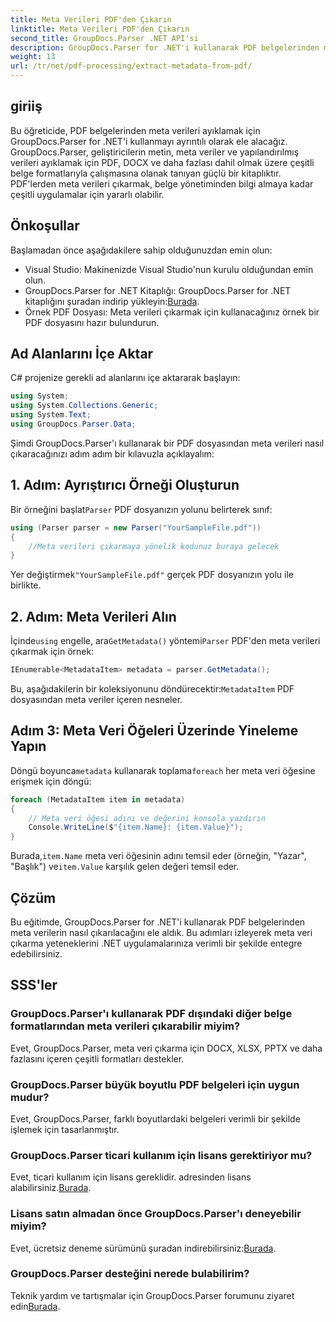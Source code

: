 ```yaml
---
title: Meta Verileri PDF'den Çıkarın
linktitle: Meta Verileri PDF'den Çıkarın
second_title: GroupDocs.Parser .NET API'si
description: GroupDocs.Parser for .NET'i kullanarak PDF belgelerinden meta verileri nasıl çıkaracağınızı öğrenin. Bu kapsamlı kılavuz, adım adım talimatları ve önkoşulları kapsar.
weight: 13
url: /tr/net/pdf-processing/extract-metadata-from-pdf/
---
```

## giriiş
Bu öğreticide, PDF belgelerinden meta verileri ayıklamak için GroupDocs.Parser for .NET'i kullanmayı ayrıntılı olarak ele alacağız. GroupDocs.Parser, geliştiricilerin metin, meta veriler ve yapılandırılmış verileri ayıklamak için PDF, DOCX ve daha fazlası dahil olmak üzere çeşitli belge formatlarıyla çalışmasına olanak tanıyan güçlü bir kitaplıktır. PDF'lerden meta verileri çıkarmak, belge yönetiminden bilgi almaya kadar çeşitli uygulamalar için yararlı olabilir.
## Önkoşullar
Başlamadan önce aşağıdakilere sahip olduğunuzdan emin olun:
- Visual Studio: Makinenizde Visual Studio'nun kurulu olduğundan emin olun.
-  GroupDocs.Parser for .NET Kitaplığı: GroupDocs.Parser for .NET kitaplığını şuradan indirip yükleyin:[Burada](https://releases.groupdocs.com/parser/net/).
- Örnek PDF Dosyası: Meta verileri çıkarmak için kullanacağınız örnek bir PDF dosyasını hazır bulundurun.

## Ad Alanlarını İçe Aktar
C# projenize gerekli ad alanlarını içe aktararak başlayın:
```csharp
using System;
using System.Collections.Generic;
using System.Text;
using GroupDocs.Parser.Data;
```

Şimdi GroupDocs.Parser'ı kullanarak bir PDF dosyasından meta verileri nasıl çıkaracağınızı adım adım bir kılavuzla açıklayalım:
## 1. Adım: Ayrıştırıcı Örneği Oluşturun
 Bir örneğini başlat`Parser` PDF dosyanızın yolunu belirterek sınıf:
```csharp
using (Parser parser = new Parser("YourSampleFile.pdf"))
{
    //Meta verileri çıkarmaya yönelik kodunuz buraya gelecek
}
```
 Yer değiştirmek`"YourSampleFile.pdf"` gerçek PDF dosyanızın yolu ile birlikte.
## 2. Adım: Meta Verileri Alın
 İçinde`using` engelle, ara`GetMetadata()` yöntemi`Parser` PDF'den meta verileri çıkarmak için örnek:
```csharp
IEnumerable<MetadataItem> metadata = parser.GetMetadata();
```
 Bu, aşağıdakilerin bir koleksiyonunu döndürecektir:`MetadataItem` PDF dosyasından meta veriler içeren nesneler.
## Adım 3: Meta Veri Öğeleri Üzerinde Yineleme Yapın
 Döngü boyunca`metadata` kullanarak toplama`foreach` her meta veri öğesine erişmek için döngü:
```csharp
foreach (MetadataItem item in metadata)
{
    // Meta veri öğesi adını ve değerini konsola yazdırın
    Console.WriteLine($"{item.Name}: {item.Value}");
}
```
 Burada,`item.Name` meta veri öğesinin adını temsil eder (örneğin, "Yazar", "Başlık") ve`item.Value` karşılık gelen değeri temsil eder.

## Çözüm
Bu eğitimde, GroupDocs.Parser for .NET'i kullanarak PDF belgelerinden meta verilerin nasıl çıkarılacağını ele aldık. Bu adımları izleyerek meta veri çıkarma yeteneklerini .NET uygulamalarınıza verimli bir şekilde entegre edebilirsiniz.

## SSS'ler
### GroupDocs.Parser'ı kullanarak PDF dışındaki diğer belge formatlarından meta verileri çıkarabilir miyim?
Evet, GroupDocs.Parser, meta veri çıkarma için DOCX, XLSX, PPTX ve daha fazlasını içeren çeşitli formatları destekler.
### GroupDocs.Parser büyük boyutlu PDF belgeleri için uygun mudur?
Evet, GroupDocs.Parser, farklı boyutlardaki belgeleri verimli bir şekilde işlemek için tasarlanmıştır.
### GroupDocs.Parser ticari kullanım için lisans gerektiriyor mu?
 Evet, ticari kullanım için lisans gereklidir. adresinden lisans alabilirsiniz.[Burada](https://purchase.groupdocs.com/buy).
### Lisans satın almadan önce GroupDocs.Parser'ı deneyebilir miyim?
 Evet, ücretsiz deneme sürümünü şuradan indirebilirsiniz:[Burada](https://releases.groupdocs.com/).
### GroupDocs.Parser desteğini nerede bulabilirim?
 Teknik yardım ve tartışmalar için GroupDocs.Parser forumunu ziyaret edin[Burada](https://forum.groupdocs.com/c/parser/17).